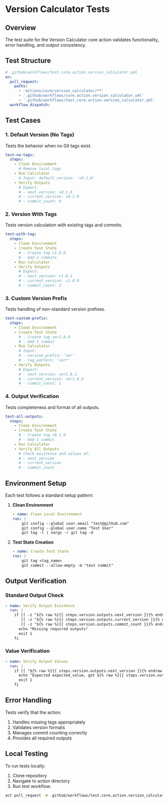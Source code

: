 # Version Calculator Tests

## Overview

The test suite for the Version Calculator core action validates functionality, error handling, and output consistency.

## Test Structure

```yaml
# .github/workflows/test.core.action.version_calculator.yml
on:
  pull_request:
    paths:
      - 'actions/core/version_calculator/**'
      - '.github/workflows/core.action.version_calculator.yml'
      - '.github/workflows/test.core.action.version_calculator.yml'
  workflow_dispatch:
```

## Test Cases

### 1. Default Version (No Tags)

Tests the behavior when no Git tags exist.

```yaml
test-no-tags:
  steps:
    - Clean Environment
      # Remove local tags
    - Run Calculator
      # Input: default_version: 'v0.1.0'
    - Verify Outputs
      # Expect:
      # - next_version: v0.1.0
      # - current_version: v0.1.0
      # - commit_count: 0
```

### 2. Version With Tags

Tests version calculation with existing tags and commits.

```yaml
test-with-tag:
  steps:
    - Clean Environment
    - Create Test State
      # - Create tag v1.0.0
      # - Add 2 commits
    - Run Calculator
    - Verify Outputs
      # Expect:
      # - next_version: v1.0.2
      # - current_version: v1.0.0
      # - commit_count: 2
```

### 3. Custom Version Prefix

Tests handling of non-standard version prefixes.

```yaml
test-custom-prefix:
  steps:
    - Clean Environment
    - Create Test State
      # - Create tag ver1.0.0
      # - Add 1 commit
    - Run Calculator
      # Input:
      # - version_prefix: 'ver'
      # - tag_pattern: 'ver*'
    - Verify Outputs
      # Expect:
      # - next_version: ver1.0.1
      # - current_version: ver1.0.0
      # - commit_count: 1
```

### 4. Output Verification

Tests completeness and format of all outputs.

```yaml
test-all-outputs:
  steps:
    - Clean Environment
    - Create Test State
      # - Create tag v0.1.0
      # - Add 1 commit
    - Run Calculator
    - Verify All Outputs
      # Check existence and values of:
      # - next_version
      # - current_version
      # - commit_count
```

## Environment Setup

Each test follows a standard setup pattern:

1. **Clean Environment**

    ```yaml
    - name: Clean Local Environment
    run: |
        git config --global user.email "test@github.com"
        git config --global user.name "Test User"
        git tag -l | xargs -r git tag -d
    ```

2. **Test State Creation**

    ```yaml
    - name: Create Test State
    run: |
        git tag <tag_name>
        git commit --allow-empty -m "test commit"
    ```

## Output Verification

### Standard Output Check

```yaml
- name: Verify Output Existence
  run: |
    if [[ -z "${% raw %}{{ steps.version.outputs.next_version }}{% endraw %}" ]] || \
       [[ -z "${% raw %}{{ steps.version.outputs.current_version }}{% endraw %}" ]] || \
       [[ -z "${% raw %}{{ steps.version.outputs.commit_count }}{% endraw %}" ]]; then
      echo "Missing required outputs"
      exit 1
    fi
```

### Value Verification

```yaml
- name: Verify Output Values
  run: |
    if [[ "${% raw %}{{ steps.version.outputs.next_version }}{% endraw %}" != "expected_value" ]]; then
      echo "Expected expected_value, got ${% raw %}{{ steps.version.outputs.next_version }}{% endraw %}"
      exit 1
    fi
```

## Error Handling

Tests verify that the action:

1. Handles missing tags appropriately
2. Validates version formats
3. Manages commit counting correctly
4. Provides all required outputs

## Local Testing

To run tests locally:

1. Clone repository
2. Navigate to action directory
3. Run test workflow:

```bash
act pull_request -W .github/workflows/test.core.action.version_calculator.yml
```
